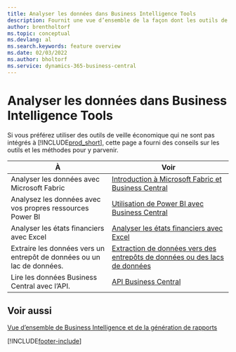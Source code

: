 ```yaml
---
title: Analyser les données dans Business Intelligence Tools
description: Fournit une vue d’ensemble de la façon dont les outils de veille économique externes peuvent interagir avec les données de Business Central.
author: brentholtorf
ms.topic: conceptual
ms.devlang: al
ms.search.keywords: feature overview
ms.date: 02/03/2022
ms.author: bholtorf
ms.service: dynamics-365-business-central
---
```

# <a name="analyze-data-in-business-intelligence-tools"></a>Analyser les données dans Business Intelligence Tools

Si vous préférez utiliser des outils de veille économique qui ne sont pas intégrés à [!INCLUDE[prod_short](includes/prod_short.md)], cette page a fourni des conseils sur les outils et les méthodes pour y parvenir.

| À | Voir |
| --- | --- |
|Analyser les données avec Microsoft Fabric| [Introduction à Microsoft Fabric et Business Central](admin-fabric.md) |
|Analysez les données avec vos propres ressources Power BI| [Utilisation de Power BI avec Business Central](admin-powerbi.md) |
|Analyser les états financiers avec Excel| [Analyser les états financiers avec Excel](finance-analyze-excel.md) |
|Extraire les données vers un entrepôt de données ou un lac de données. |[Extraction de données vers des entrepôts de données ou des lacs de données](/dynamics365/business-central/dev-itpro/performance/performance-developer#efficient-extracts-to-data-lakes-or-data-warehouses)|
|Lire les données Business Central avec l’API.| [API Business Central](/dynamics365/business-central/dev-itpro/api-reference/v2.0/)|

## <a name="see-also"></a>Voir aussi

[Vue d’ensemble de Business Intelligence et de la génération de rapports](reports-use-reports.md)


[!INCLUDE[footer-include](includes/footer-banner.md)]
